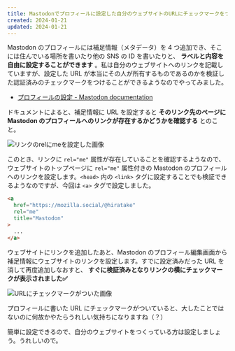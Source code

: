 ```yaml
---
title: Mastodonでプロフィールに設定した自分のウェブサイトのURLにチェックマークをつける
created: 2024-01-21
updated: 2024-01-21
---
```


Mastodon のプロフィールには補足情報（メタデータ）を 4 つ追加でき、そこには住んでいる場所を書いたり他の SNS の ID を書いたりと、 **ラベルと内容を自由に設定することができます** 。私は自分のウェブサイトへのリンクを記載していますが、設定した URL が本当にその人が所有するものであるのかを検証した認証済みのチェックマークをつけることができるようなのでやってみました。

- [プロフィールの設定 - Mastodon documentation](https://docs.joinmastodon.org/ja/user/profile/)

ドキュメントによると、補足情報に URL を設定すると **そのリンク先のページに Mastodon のプロフィールへのリンクが存在するかどうかを確認する** とのこと。

![リンクのrelにmeを設定した画像](835132a2-a0a4-44a4-5782-0046fe7a1000)

このとき、リンクに `rel="me"` 属性が存在していることを確認するようなので、ウェブサイトのトップページに `rel="me"` 属性付きの Mastodon のプロフィールへのリンクを設定します。`<head>` 内の `<link>` タグに設定することでも検証できるようなのですが、今回は `<a>` タグで設定しました。

```html
<a
  href="https://mozilla.social/@hiratake"
  rel="me"
  title="Mastodon"
>
  ...
</a>
```

ウェブサイトにリンクを追加したあと、Mastodon のプロフィール編集画面から補足情報にウェブサイトのリンクを設定します。すでに設定済みだった URL を消して再度追加しなおすと、 **すぐに検証済みとなりリンクの横にチェックマークが表示されました✅**

![URLにチェックマークがついた画像](ae788233-bd44-47db-7f9c-68904b9d0700)

プロフィールに書いた URL にチェックマークがついていると、大したことではないのに何故かやたらうれしい気持ちになりますね（？）

簡単に設定できるので、自分のウェブサイトをつくっている方は設定しましょう。うれしいので。
